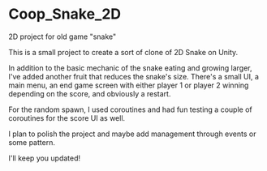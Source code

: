 # Coop_Snake_2D
2D project for old game "snake"


This is a small project to create a sort of clone of 2D Snake on Unity.

In addition to the basic mechanic of the snake eating and growing larger, I've added another fruit that reduces the snake's size.
There's a small UI, a main menu, an end game screen with either player 1 or player 2 winning depending on the score, and obviously a restart.

For the random spawn, I used coroutines and had fun testing a couple of coroutines for the score UI as well.

I plan to polish the project and maybe add management through events or some pattern.

I'll keep you updated!
